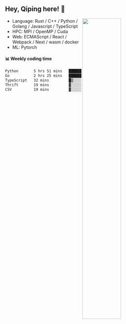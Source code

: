 

## Hey, Qiping here! :wave:

[<img align="right" width="50%" src="https://github-readme-stats.vercel.app/api?username=ppppqp&theme=dark&show_icons=true">](https://metrics.lecoq.io/ppppqp?template=classic)



-   Language: Rust / C++ / Python / Golang / Javascript / TypeScript
-   HPC: MPI / OpenMP / Cuda
-   Web: ECMAScript / React / Webpack / Next / wasm / docker
-   ML: Pytorch



#### :bar_chart: Weekly coding time

<!--START_SECTION:waka-->

```txt
Python       5 hrs 51 mins   ███████████████░░░░░░░░░░   59.48 %
Go           2 hrs 25 mins   ██████░░░░░░░░░░░░░░░░░░░   24.59 %
TypeScript   32 mins         █▒░░░░░░░░░░░░░░░░░░░░░░░   05.46 %
Thrift       19 mins         ▓░░░░░░░░░░░░░░░░░░░░░░░░   03.32 %
CSV          19 mins         ▓░░░░░░░░░░░░░░░░░░░░░░░░   03.25 %
```

<!--END_SECTION:waka-->
